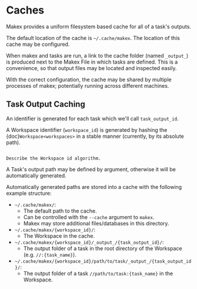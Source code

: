 # Caches

Makex provides a uniform filesystem based cache for all of a task's outputs. 

The default location of the cache is `~/.cache/makex`. The location of this cache may be configured.

When makex and tasks are run, a link to the cache folder (named `_output_`) is produced next to the Makex File in which tasks are defined. This is a convenience, so that output files may be located and inspected easily.  

With the correct configuration, the cache may be shared by multiple processes of makex; potentially running across different machines.

## Task Output Caching

An identifier is generated for each task which we'll call `task_output_id`.

A Workspace identifier (`workspace_id`) is generated by hashing the {doc}`Workspace<workspaces>` in a stable manner (currently, by its absolute path).

<!--WORKSPACE_ID environment variable may be used to control the workspace id.-->

```{todo}

Describe the Workspace id algorithm.
```

A Task's output path may be defined by argument, otherwise it will be automatically generated.

Automatically generated paths are stored into a cache with the following example structure:  

- `~/.cache/makex/`: 
  - The default path to the cache. 
  - Can be controlled with the `--cache` argument to `makex`.
  - Makex may store additional files/databases in this directory.
- `~/.cache/makex/{workspace_id}/`: 
  - The Workspace in the cache.
- `~/.cache/makex/{workspace_id}/_output_/{task_output_id}/`: 
  - The output folder of a task in the root directory of the Workspace (e.g. `//:{task_name}`).
- `~/.cache/makex/{workspace_id}/path/to/task/_output_/{task_output_id}/`:
  - The output folder of a task `//path/to/task:{task_name}` in the Workspace.


<!-- `~/.cache/makex/{workspace-id}.sqlite`: A metadata file used to store state externally.-->
